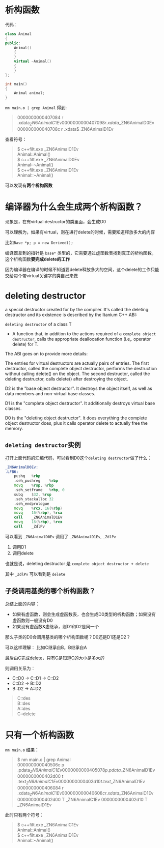 # 析构函数
代码：

```cpp
class Animal
{
public:
    Animal()
    {
    }
    virtual ~Animal()
    {
    }
};

int main()
{
    Animal animal;
}
```

`nm main.o | grep Animal`
得到:

> 0000000000407084 r .xdata$_ZN6AnimalC1Ev
0000000000407098 r .xdata$_ZN6AnimalD0Ev
000000000040708c r .xdata$_ZN6AnimalD1Ev

查看符号：
> $ c++filt.exe _ZN6AnimalC1Ev      
Animal::Animal()        
$ c++filt.exe _ZN6AnimalD0Ev        
Animal::~Animal()   
$ c++filt.exe _ZN6AnimalD1Ev    
Animal::~Animal()

可以发现有**两个析构函数**

# 编译器为什么会生成两个析构函数？
现象是，在有virtual destructor的类里面，会生成D0

可以理解为，如果有virtual，则在进行delete的时候，需要知道释放多大的内容

比如`Base *p; p = new Derived();`

编译器拿到的指针是 `base*` 类型的，它需要通过虚函数表找到真正的析构函数，这个析构函数**要完成delete的工作**

因为编译器在编译的时候不知道要delete释放多大的空间，这个delete的工作只能交给每个带virtual关键字的类自己来做

# deleting destructor

a special destructor created for by the compiler. It's called the deleting destructor and its existence is described by the Itanium C++ ABI:

`deleting destructor` of a class T 
- A function that, in addition to the actions required of a `complete object destructor`, calls the appropriate deallocation function (i.e,. operator delete) for T.

The ABI goes on to provide more details:

The entries for virtual destructors are actually pairs of entries. The first destructor, called the complete object destructor, performs the destruction without calling delete() on the object. The second destructor, called the deleting destructor, calls delete() after destroying the object.

D2 is the "base object destructor". It destroys the object itself, as well as data members and non-virtual base classes.

D1 is the "complete object destructor". It additionally destroys virtual base classes.

D0 is the "deleting object destructor". It does everything the complete object destructor does, plus it calls operator delete to actually free the memory.

## `deleting destructor`实例
打开上面代码的汇编代码，可以看到D0这个`deleting destructor`做了什么：

```asm
_ZN6AnimalD0Ev:
.LFB6:
	pushq	%rbp
	.seh_pushreg	%rbp
	movq	%rsp, %rbp
	.seh_setframe	%rbp, 0
	subq	$32, %rsp
	.seh_stackalloc	32
	.seh_endprologue
	movq	%rcx, 16(%rbp)
	movq	16(%rbp), %rcx
	call	_ZN6AnimalD1Ev
	movq	16(%rbp), %rcx
	call	_ZdlPv
```

可以看到 `_ZN6AnimalD0Ev` 调用了 `_ZN6AnimalD1Ev`, `_ZdlPv`
1. 调用D1
2. 调用delete

也就是说，deleting destructor 是 `complete object destructor + delete`

其中 `_ZdlPv` 可以看到是 `delete`

## 子类调用基类的哪个析构函数？
总结上面的内容：
- 如果有虚函数，则会生成虚函数表，也会生成D0类型的析构函数；如果没有虚函数则一般没有D0
- 如果没有虚函数&虚继承，则D1和D2是同一个

那么子类的D0会调用基类的哪个析构函数呢？D0还是D1还是D2？

可以这样理解：
比如C继承自B，B继承自A

最后由C完成delete，只有C是知道C的大小是多大的

则调用关系为：
- C::D0 -> C::D1 -> C::D2
- C::D2 -> B::D2
- B::D2 -> A::D2

>C::des     
B::des  
A::des  
C::delete

# 只有一个析构函数

`nm main.o` 结果：

> $ nm main.o | grep Animal     
000000000040506c p .pdata$_ZN6AnimalC1Ev
0000000000405078 p .pdata$_ZN6AnimalD1Ev
0000000000402d00 t .text$_ZN6AnimalC1Ev
0000000000402d10 t .text$_ZN6AnimalD1Ev
0000000000406084 r .xdata$_ZN6AnimalC1Ev
000000000040608c r .xdata$_ZN6AnimalD1Ev
0000000000402d00 T _ZN6AnimalC1Ev
0000000000402d10 T _ZN6AnimalD1Ev

此时只有两个符号：

> $ c++filt.exe _ZN6AnimalC1Ev  
Animal::Animal()        
$ c++filt.exe _ZN6AnimalD1Ev    
Animal::~Animal()
